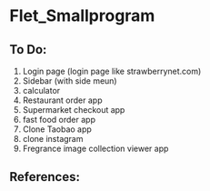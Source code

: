 # Flet_Smallprogram
To Do:
-------------
1. Login page (login page like strawberrynet.com)
2. Sidebar (with side meun)
3. calculator
4. Restaurant order app
5. Supermarket checkout app
6. fast food order app
7. Clone Taobao app
8. clone instagram
9. Fregrance image collection viewer app

References:
-----
